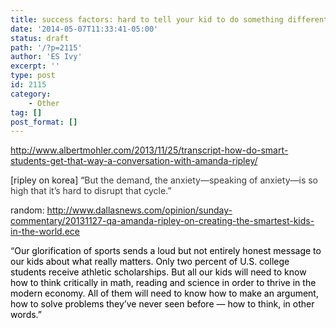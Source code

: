 ```yaml
---
title: success factors: hard to tell your kid to do something different
date: '2014-05-07T11:33:41-05:00'
status: draft
path: '/?p=2115'
author: 'ES Ivy'
excerpt: ''
type: post
id: 2115
category:
    - Other
tag: []
post_format: []
---
```

http://www.albertmohler.com/2013/11/25/transcript-how-do-smart-students-get-that-way-a-conversation-with-amanda-ripley/

\[ripley on korea\] “<span style="color: #3a3a3a;">But the demand, the anxiety—speaking of anxiety—is so high that it’s hard to disrupt that cycle.”</span>

random: http://www.dallasnews.com/opinion/sunday-commentary/20131127-qa-amanda-ripley-on-creating-the-smartest-kids-in-the-world.ece

“<span style="color: #000000;">Our glorification of sports sends a loud but not entirely honest message to our kids about what really matters. Only two percent of U.S. college students receive athletic scholarships. But all our kids will need to know how to think critically in math, reading and science in order to thrive in the modern economy. All of them will need to know how to make an argument, how to solve problems they’ve never seen before — how to think, in other words.”</span>